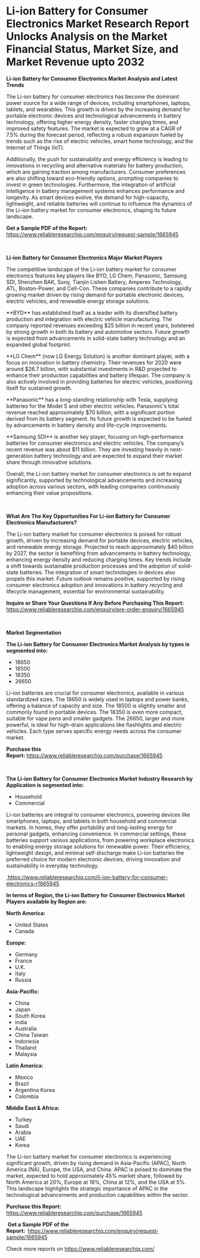 <p><h1>Li-ion Battery for Consumer Electronics Market Research Report Unlocks Analysis on the Market Financial Status, Market Size, and Market Revenue upto 2032</h1></p><p><strong>Li-ion Battery for Consumer Electronics Market Analysis and Latest Trends</strong></p>
<p><p>The Li-ion battery for consumer electronics has become the dominant power source for a wide range of devices, including smartphones, laptops, tablets, and wearables. This growth is driven by the increasing demand for portable electronic devices and technological advancements in battery technology, offering higher energy density, faster charging times, and improved safety features. The market is expected to grow at a CAGR of 7.5% during the forecast period, reflecting a robust expansion fueled by trends such as the rise of electric vehicles, smart home technology, and the Internet of Things (IoT).</p><p>Additionally, the push for sustainability and energy efficiency is leading to innovations in recycling and alternative materials for battery production, which are gaining traction among manufacturers. Consumer preferences are also shifting toward eco-friendly options, prompting companies to invest in green technologies. Furthermore, the integration of artificial intelligence in battery management systems enhances performance and longevity. As smart devices evolve, the demand for high-capacity, lightweight, and reliable batteries will continue to influence the dynamics of the Li-ion battery market for consumer electronics, shaping its future landscape.</p></p>
<p><strong>Get a Sample PDF of the Report:&nbsp;</strong> <a href="https://www.reliableresearchiq.com/enquiry/request-sample/1665945?utm_campaign=3171&utm_medium=2&utm_source=Github&utm_content=ia&utm_term=06042025&utm_id=li-ion-battery-for-consumer-electronics">https://www.reliableresearchiq.com/enquiry/request-sample/1665945</a></p>
<p>&nbsp;</p>
<p><strong>Li-ion Battery for Consumer Electronics Major Market Players</strong></p>
<p><p>The competitive landscape of the Li-ion battery market for consumer electronics features key players like BYD, LG Chem, Panasonic, Samsung SDI, Shenzhen BAK, Sony, Tianjin Lishen Battery, Amperex Technology, ATL, Boston-Power, and Cell-Con. These companies contribute to a rapidly growing market driven by rising demand for portable electronic devices, electric vehicles, and renewable energy storage solutions.</p><p>**BYD** has established itself as a leader with its diversified battery production and integration with electric vehicle manufacturing. The company reported revenues exceeding $25 billion in recent years, bolstered by strong growth in both its battery and automotive sectors. Future growth is expected from advancements in solid-state battery technology and an expanded global footprint.</p><p>**LG Chem** (now LG Energy Solution) is another dominant player, with a focus on innovation in battery chemistry. Their revenues for 2020 were around $26.7 billion, with substantial investments in R&D projected to enhance their production capabilities and battery lifespan. The company is also actively involved in providing batteries for electric vehicles, positioning itself for sustained growth.</p><p>**Panasonic** has a long-standing relationship with Tesla, supplying batteries for the Model S and other electric vehicles. Panasonic's total revenue reached approximately $70 billion, with a significant portion derived from its battery segment. Its future growth is expected to be fueled by advancements in battery density and life-cycle improvements.</p><p>**Samsung SDI** is another key player, focusing on high-performance batteries for consumer electronics and electric vehicles. The company’s recent revenue was about $11 billion. They are investing heavily in next-generation battery technology and are expected to expand their market share through innovative solutions.</p><p>Overall, the Li-ion battery market for consumer electronics is set to expand significantly, supported by technological advancements and increasing adoption across various sectors, with leading companies continuously enhancing their value propositions.</p></p>
<p>&nbsp;</p>
<p><strong>What Are The Key Opportunities For Li-ion Battery for Consumer Electronics Manufacturers?</strong></p>
<p><p>The Li-ion battery market for consumer electronics is poised for robust growth, driven by increasing demand for portable devices, electric vehicles, and renewable energy storage. Projected to reach approximately $40 billion by 2027, the sector is benefiting from advancements in battery technology, enhancing energy density and reducing charging times. Key trends include a shift towards sustainable production processes and the adoption of solid-state batteries. The integration of smart technologies in devices also propels this market. Future outlook remains positive, supported by rising consumer electronics adoption and innovations in battery recycling and lifecycle management, essential for environmental sustainability.</p></p>
<p><strong>Inquire or Share Your Questions If Any Before Purchasing This Report:</strong> <a href="https://www.reliableresearchiq.com/enquiry/pre-order-enquiry/1665945?utm_campaign=3171&utm_medium=2&utm_source=Github&utm_content=ia&utm_term=06042025&utm_id=li-ion-battery-for-consumer-electronics">https://www.reliableresearchiq.com/enquiry/pre-order-enquiry/1665945</a></p>
<p>&nbsp;</p>
<p><strong>Market Segmentation</strong></p>
<p><strong>The Li-ion Battery for Consumer Electronics Market Analysis by types is segmented into:</strong></p>
<p><ul><li>18650</li><li>18500</li><li>18350</li><li>26650</li></ul></p>
<p><p>Li-ion batteries are crucial for consumer electronics, available in various standardized sizes. The 18650 is widely used in laptops and power banks, offering a balance of capacity and size. The 18500 is slightly smaller and commonly found in portable devices. The 18350 is even more compact, suitable for vape pens and smaller gadgets. The 26650, larger and more powerful, is ideal for high-drain applications like flashlights and electric vehicles. Each type serves specific energy needs across the consumer market.</p></p>
<p><strong>Purchase this Report:&nbsp;</strong><a href="https://www.reliableresearchiq.com/purchase/1665945?utm_campaign=3171&utm_medium=2&utm_source=Github&utm_content=ia&utm_term=06042025&utm_id=li-ion-battery-for-consumer-electronics">https://www.reliableresearchiq.com/purchase/1665945</a></p>
<p>&nbsp;</p>
<p><strong>The Li-ion Battery for Consumer Electronics Market Industry Research by Application is segmented into:</strong></p>
<p><ul><li>Household</li><li>Commercial</li></ul></p>
<p><p>Li-ion batteries are integral to consumer electronics, powering devices like smartphones, laptops, and tablets in both household and commercial markets. In homes, they offer portability and long-lasting energy for personal gadgets, enhancing convenience. In commercial settings, these batteries support various applications, from powering workplace electronics to enabling energy storage solutions for renewable power. Their efficiency, lightweight design, and minimal self-discharge make Li-ion batteries the preferred choice for modern electronic devices, driving innovation and sustainability in everyday technology.</p></p>
<p><a href="https://www.reliableresearchiq.com/li-ion-battery-for-consumer-electronics-r1665945?utm_campaign=3171&utm_medium=2&utm_source=Github&utm_content=ia&utm_term=06042025&utm_id=li-ion-battery-for-consumer-electronics">&nbsp;https://www.reliableresearchiq.com/li-ion-battery-for-consumer-electronics-r1665945</a></p>
<p><strong>In terms of Region, the Li-ion Battery for Consumer Electronics Market Players available by Region are:</strong></p>
<p>
    <p> <strong> North America: </strong>
        <ul>
            <li>United States</li>
            <li>Canada</li>
        </ul>
        </p> 
    <p> <strong> Europe: </strong>
        <ul>
            <li>Germany</li>
            <li>France</li>
            <li>U.K.</li>
            <li>Italy</li>
            <li>Russia</li>
        </ul>
        </p> 
    <p> <strong> Asia-Pacific: </strong>
        <ul>
            <li>China</li>
            <li>Japan</li>
            <li>South Korea</li>
            <li>India</li>
            <li>Australia</li>
            <li>China Taiwan</li>
            <li>Indonesia</li>
            <li>Thailand</li>
            <li>Malaysia</li>
        </ul>
        </p> 
    <p> <strong> Latin America: </strong>
        <ul>
            <li>Mexico</li>
            <li>Brazil</li>
            <li>Argentina Korea</li>
            <li>Colombia</li>
        </ul>
        </p> 
    <p> <strong> Middle East & Africa: </strong>
        <ul>
            <li>Turkey</li>
            <li>Saudi</li>
            <li>Arabia</li>
            <li>UAE</li>
            <li>Korea</li>
        </ul>
    </p>
    </p>
<p><p>The Li-ion battery market for consumer electronics is experiencing significant growth, driven by rising demand in Asia-Pacific (APAC), North America (NA), Europe, the USA, and China. APAC is poised to dominate the market, expected to hold approximately 45% market share, followed by North America at 20%, Europe at 18%, China at 12%, and the USA at 5%. This landscape highlights the strategic importance of APAC in the technological advancements and production capabilities within the sector.</p></p>
<p><strong>Purchase this Report: </strong><a href="https://www.reliableresearchiq.com/purchase/1665945?utm_campaign=3171&utm_medium=2&utm_source=Github&utm_content=ia&utm_term=06042025&utm_id=li-ion-battery-for-consumer-electronics">https://www.reliableresearchiq.com/purchase/1665945</a></p>
<p>&nbsp;<strong>Get a Sample PDF of the Report:&nbsp;&nbsp;</strong><a href="https://www.reliableresearchiq.com/enquiry/request-sample/1665945?utm_campaign=3171&utm_medium=2&utm_source=Github&utm_content=ia&utm_term=06042025&utm_id=li-ion-battery-for-consumer-electronics">https://www.reliableresearchiq.com/enquiry/request-sample/1665945</a></p>
<p><strong></strong></p>
<p>Check more reports on <a href="https://www.reliableresearchiq.com/?utm_campaign=3171&utm_medium=2&utm_source=Github&utm_content=ia&utm_term=06042025&utm_id=li-ion-battery-for-consumer-electronics">https://www.reliableresearchiq.com/</a></p>